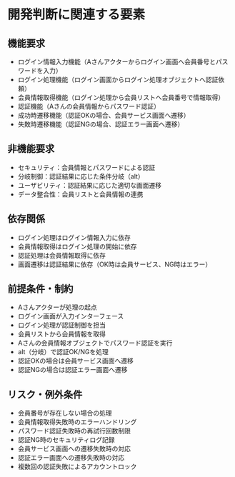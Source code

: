 # 開発判断に関連する要素

## 機能要求
- ログイン情報入力機能（Aさんアクターからログイン画面へ会員番号とパスワードを入力）
- ログイン処理機能（ログイン画面からログイン処理オブジェクトへ認証依頼）
- 会員情報取得機能（ログイン処理から会員リストへ会員番号で情報取得）
- 認証機能（Aさんの会員情報からパスワード認証）
- 成功時遷移機能（認証OKの場合、会員サービス画面へ遷移）
- 失敗時遷移機能（認証NGの場合、認証エラー画面へ遷移）

## 非機能要求
- セキュリティ：会員情報とパスワードによる認証
- 分岐制御：認証結果に応じた条件分岐（alt）
- ユーザビリティ：認証結果に応じた適切な画面遷移
- データ整合性：会員リストと会員情報の連携

## 依存関係
- ログイン処理はログイン情報入力に依存
- 会員情報取得はログイン処理の開始に依存
- 認証処理は会員情報取得に依存
- 画面遷移は認証結果に依存（OK時は会員サービス、NG時はエラー）

## 前提条件・制約
- Aさんアクターが処理の起点
- ログイン画面が入力インターフェース
- ログイン処理が認証制御を担当
- 会員リストから会員情報を取得
- Aさんの会員情報オブジェクトでパスワード認証を実行
- alt（分岐）で認証OK/NGを処理
- 認証OKの場合は会員サービス画面へ遷移
- 認証NGの場合は認証エラー画面へ遷移

## リスク・例外条件
- 会員番号が存在しない場合の処理
- 会員情報取得失敗時のエラーハンドリング
- パスワード認証失敗時の再試行回数制限
- 認証NG時のセキュリティログ記録
- 会員サービス画面への遷移失敗時の対応
- 認証エラー画面への遷移失敗時の対応
- 複数回の認証失敗によるアカウントロック
